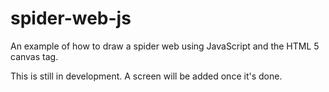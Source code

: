 # spider-web-js
An example of how to draw a spider web using JavaScript and the HTML 5 canvas tag.

This is still in development. A screen will be added once it's done.